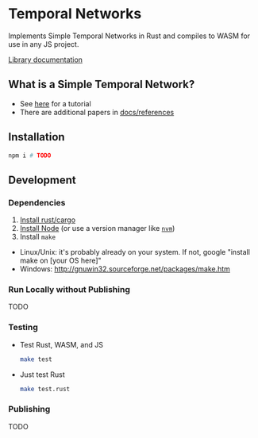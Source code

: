 # Temporal Networks

Implements Simple Temporal Networks in Rust and compiles to WASM for use in any JS project.

[Library documentation](https://xoperations.github.io/temporal-networks/lib/stn/)

## What is a Simple Temporal Network?

* See [here](./docs/references/STNs_for_EVAs.pdf) for a tutorial
* There are additional papers in [docs/references](./docs/references/)

## Installation

```sh
npm i # TODO
```

## Development

### Dependencies

1. [Install rust/cargo](https://doc.rust-lang.org/cargo/getting-started/installation.html)
2. [Install Node](https://nodejs.org/en/download/) (or use a version manager like [`nvm`](https://github.com/nvm-sh/nvm))
3. Install `make`
  * Linux/Unix: it's probably already on your system. If not, google "install make on [your OS here]"
  * Windows: http://gnuwin32.sourceforge.net/packages/make.htm

### Run Locally without Publishing

TODO

### Testing

* Test Rust, WASM, and JS
  ```sh
  make test
  ```
* Just test Rust
  ```sh
  make test.rust
  ```

### Publishing

TODO
